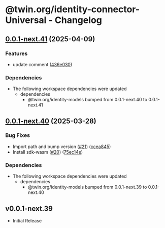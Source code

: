 # @twin.org/identity-connector-Universal - Changelog

## [0.0.1-next.41](https://github.com/twinfoundation/identity/compare/identity-connector-universal-v0.0.1-next.40...identity-connector-universal-v0.0.1-next.41) (2025-04-09)


### Features

* update comment ([436e030](https://github.com/twinfoundation/identity/commit/436e030e9480bdc4e35b44ad7199a5ccc7a7b31e))


### Dependencies

* The following workspace dependencies were updated
  * dependencies
    * @twin.org/identity-models bumped from 0.0.1-next.40 to 0.0.1-next.41

## [0.0.1-next.40](https://github.com/twinfoundation/identity/compare/identity-connector-universal-v0.0.1-next.39...identity-connector-universal-v0.0.1-next.40) (2025-03-28)


### Bug Fixes

* Import path and bump version ([#21](https://github.com/twinfoundation/identity/issues/21)) ([ccea845](https://github.com/twinfoundation/identity/commit/ccea845bf32562267280bc1b3dde1c9af1a00360))
* Install sdk-wasm ([#20](https://github.com/twinfoundation/identity/issues/20)) ([75ec14e](https://github.com/twinfoundation/identity/commit/75ec14e072f8c219863a1c028a3b0783802086e9))


### Dependencies

* The following workspace dependencies were updated
  * dependencies
    * @twin.org/identity-models bumped from 0.0.1-next.39 to 0.0.1-next.40

## v0.0.1-next.39

- Initial Release
